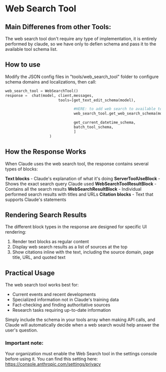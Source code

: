 # Web Search Tool

## Main Differenes from other Tools:

The web search tool don't require any type of implementation, it is entirely performed by claude, so we have only to defien schema and pass it to the available tool schema list.

## How to use

Modify the JSON config files in "tools/web_search_tool" folder to configure schema domains and localizations, then call:

```python
web_search_tool = WebSearchTool()
response =  chat(model, client,messages,
                        tools=[get_text_edit_schema(model),

                               #HERE: to add web search to available tools
                               web_search_tool.get_web_search_schema(model=model, user_location="Italy"),

                               get_current_datetime_schema,
                               batch_tool_schema,
                               ]
                    )
```
## How the Response Works

When Claude uses the web search tool, the response contains several types of blocks:

**Text blocks** - Claude's explanation of what it's doing
**ServerToolUseBlock** - Shows the exact search query Claude used
**WebSearchToolResultBlock** - Contains all the search results
**WebSearchResultBlock** - Individual performed search results with titles and URLs
**Citation blocks** - Text that supports Claude's statements


## Rendering Search Results

The different block types in the response are designed for specific UI rendering:

1. Render text blocks as regular content
2. Display web search results as a list of sources at the top
3. Show citations inline with the text, including the source domain, page title, URL, and quoted text


## Practical Usage
The web search tool works best for:

- Current events and recent developments
- Specialized information not in Claude's training data
- Fact-checking and finding authoritative sources
- Research tasks requiring up-to-date information

Simply include the schema in your tools array when making API calls, and Claude will automatically decide when a web search would help answer the user's question.

### Important note: 
Your organization must enable the Web Search tool in the settings console before using it. You can find this setting here: https://console.anthropic.com/settings/privacy